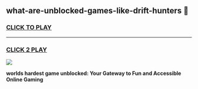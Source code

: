 
## what-are-unblocked-games-like-drift-hunters 👋
<h3>
<a href="https://premium.freeplayer.one?title=what-are-unblocked-games-like-drift-hunters&ref=14F">CLICK TO PLAY</a></h3>
<hr>

<h3>
<a href="https://premium.freeplayer.one?title=what-are-unblocked-games-like-drift-hunters&ref=14F">CLICK 2 PLAY</a>
  
</h3>

<a href="https://premium.freeplayer.one?title=what-are-unblocked-games-like-drift-hunters&ref=12F/"><img src="https://clearcache.store/games.png"></a>


**worlds hardest game unblocked: Your Gateway to Fun and Accessible Online Gaming**
